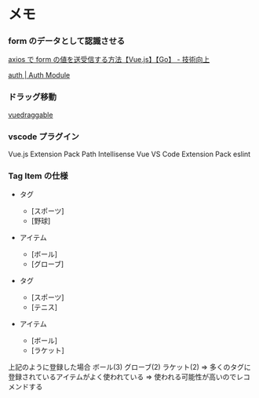 # メモ

### form のデータとして認識させる

[axios で form の値を送受信する方法【Vue.js】【Go】 - 技術向上](https://tech-up.hatenablog.com/entry/2019/01/12/001944)

[auth \| Auth Module](https://auth.nuxtjs.org/api/auth.html#setuser-user)

### ドラッグ移動

[vuedraggable](https://sortablejs.github.io/Vue.Draggable/#/functional)

### vscode プラグイン

Vue.js Extension Pack
Path Intellisense
Vue VS Code Extension Pack
eslint


### Tag Item の仕様

- タグ
  - [スポーツ]
  - [野球]
- アイテム

  - [ボール]
  - [グローブ]

- タグ
  - [スポーツ]
  - [テニス]
- アイテム
  - [ボール]
  - [ラケット]


上記のように登録した場合
ボール(3) グローブ(2) ラケット(2)
=> 多くのタグに登録されているアイテムがよく使われている
=> 使われる可能性が高いのでレコメンドする
